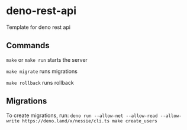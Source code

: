 # deno-rest-api

Template for deno rest api

## Commands

`make` or `make run` starts the server

`make migrate` runs migrations

`make rollback` runs rollback

## Migrations

To create migrations, run: `deno run --allow-net --allow-read --allow-write https://deno.land/x/nessie/cli.ts make create_users`
